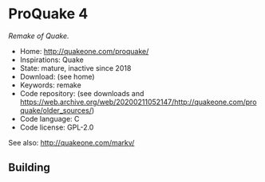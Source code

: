 # ProQuake 4

_Remake of Quake._

- Home: http://quakeone.com/proquake/
- Inspirations: Quake
- State: mature, inactive since 2018
- Download: (see home)
- Keywords: remake
- Code repository: (see downloads and https://web.archive.org/web/20200211052147/http://quakeone.com/proquake/older_sources/)
- Code language: C
- Code license: GPL-2.0

See also: http://quakeone.com/markv/

## Building
